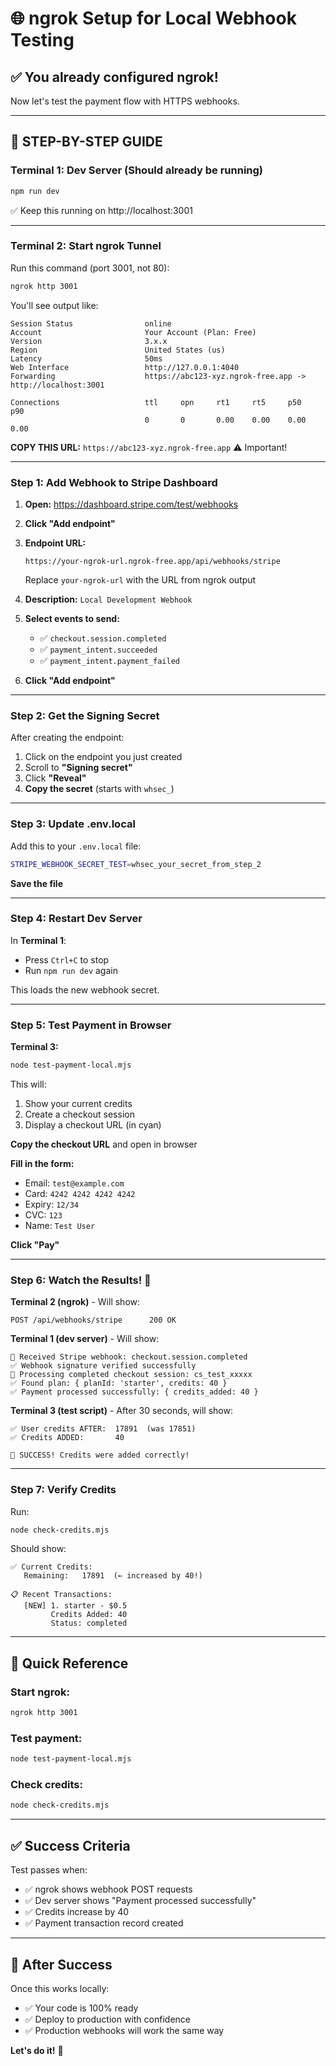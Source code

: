 # 🌐 ngrok Setup for Local Webhook Testing

## ✅ You already configured ngrok!

Now let's test the payment flow with HTTPS webhooks.

---

## 🚀 **STEP-BY-STEP GUIDE**

### **Terminal 1: Dev Server** (Should already be running)
```bash
npm run dev
```
✅ Keep this running on http://localhost:3001

---

### **Terminal 2: Start ngrok Tunnel**

Run this command (port 3001, not 80):
```bash
ngrok http 3001
```

You'll see output like:
```
Session Status                online
Account                       Your Account (Plan: Free)
Version                       3.x.x
Region                        United States (us)
Latency                       50ms
Web Interface                 http://127.0.0.1:4040
Forwarding                    https://abc123-xyz.ngrok-free.app -> http://localhost:3001

Connections                   ttl     opn     rt1     rt5     p50     p90
                              0       0       0.00    0.00    0.00    0.00
```

**COPY THIS URL:** `https://abc123-xyz.ngrok-free.app` ⚠️ Important!

---

### **Step 1: Add Webhook to Stripe Dashboard**

1. **Open:** https://dashboard.stripe.com/test/webhooks

2. **Click "Add endpoint"**

3. **Endpoint URL:**
   ```
   https://your-ngrok-url.ngrok-free.app/api/webhooks/stripe
   ```
   Replace `your-ngrok-url` with the URL from ngrok output

4. **Description:** `Local Development Webhook`

5. **Select events to send:**
   - ✅ `checkout.session.completed`
   - ✅ `payment_intent.succeeded`
   - ✅ `payment_intent.payment_failed`

6. **Click "Add endpoint"**

---

### **Step 2: Get the Signing Secret**

After creating the endpoint:

1. Click on the endpoint you just created
2. Scroll to **"Signing secret"**
3. Click **"Reveal"**
4. **Copy the secret** (starts with `whsec_`)

---

### **Step 3: Update .env.local**

Add this to your `.env.local` file:
```bash
STRIPE_WEBHOOK_SECRET_TEST=whsec_your_secret_from_step_2
```

**Save the file**

---

### **Step 4: Restart Dev Server**

In **Terminal 1**:
- Press `Ctrl+C` to stop
- Run `npm run dev` again

This loads the new webhook secret.

---

### **Step 5: Test Payment in Browser**

**Terminal 3:**
```bash
node test-payment-local.mjs
```

This will:
1. Show your current credits
2. Create a checkout session
3. Display a checkout URL (in cyan)

**Copy the checkout URL** and open in browser

**Fill in the form:**
- Email: `test@example.com`
- Card: `4242 4242 4242 4242`
- Expiry: `12/34`
- CVC: `123`
- Name: `Test User`

**Click "Pay"**

---

### **Step 6: Watch the Results! 🎉**

**Terminal 2 (ngrok)** - Will show:
```
POST /api/webhooks/stripe      200 OK
```

**Terminal 1 (dev server)** - Will show:
```
🎯 Received Stripe webhook: checkout.session.completed
✅ Webhook signature verified successfully
🎉 Processing completed checkout session: cs_test_xxxxx
✅ Found plan: { planId: 'starter', credits: 40 }
✅ Payment processed successfully: { credits_added: 40 }
```

**Terminal 3 (test script)** - After 30 seconds, will show:
```
✅ User credits AFTER:  17891  (was 17851)
✅ Credits ADDED:       40

🎉 SUCCESS! Credits were added correctly!
```

---

### **Step 7: Verify Credits**

Run:
```bash
node check-credits.mjs
```

Should show:
```
✅ Current Credits:
   Remaining:   17891  (← increased by 40!)
   
📋 Recent Transactions:
   [NEW] 1. starter - $0.5
         Credits Added: 40
         Status: completed
```

---

## 🎯 **Quick Reference**

### Start ngrok:
```bash
ngrok http 3001
```

### Test payment:
```bash
node test-payment-local.mjs
```

### Check credits:
```bash
node check-credits.mjs
```

---

## ✅ **Success Criteria**

Test passes when:
- ✅ ngrok shows webhook POST requests
- ✅ Dev server shows "Payment processed successfully"
- ✅ Credits increase by 40
- ✅ Payment transaction record created

---

## 🎉 **After Success**

Once this works locally:
- ✅ Your code is 100% ready
- ✅ Deploy to production with confidence
- ✅ Production webhooks will work the same way

**Let's do it!** 🚀


